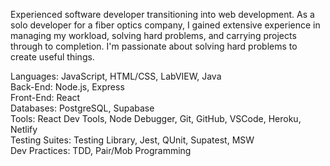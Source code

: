 Experienced software developer transitioning into web development. As a solo developer for a fiber optics company, I gained extensive experience in managing my workload, solving hard problems, and carrying projects through to completion. I'm passionate about solving hard problems to create useful things.  
  
  
Languages: JavaScript, HTML/CSS, LabVIEW, Java  
Back-End: Node.js, Express  
Front-End: React  
Databases: PostgreSQL, Supabase  
Tools: React Dev Tools, Node Debugger, Git, GitHub, VSCode, Heroku, Netlify  
Testing Suites: Testing Library, Jest, QUnit, Supatest, MSW  
Dev Practices: TDD, Pair/Mob Programming  
